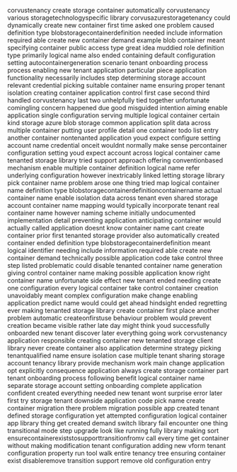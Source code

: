corvustenancy create storage container automatically corvustenancy various storagetechnologyspecific library corvusazurestoragetenancy could dynamically create new container first time asked one problem caused definition type blobstoragecontainerdefinition needed include information required able create new container demand example blob container meant specifying container public access type great idea muddied role definition type primarily logical name also ended containing default configuration setting autocontainergeneration scenario tenant onboarding process process enabling new tenant application particular piece application functionality necessarily includes step determining storage account relevant credential picking suitable container name ensuring proper tenant isolation creating container application control first case second third handled corvustenancy last two unhelpfully tied together unfortunate comingling concern happened due good misguided intention aiming enable application single configuration serving multiple logical container certain kind storage azure blob storage common application split data across multiple container putting user profile detail one container todo list entry another container nontenanted application youd expect configure setting account name credential onceit wouldnt normally make sense percontainer configuration setting youd expect account across logical container came tenanted storage library tried support approach offering conventionbased mechanism enable multiple container definition logical name refer underlying configuration however inextricably linked letting storage library pick container name problem arose one thing tried map logical container name definition type blobstoragecontainerdefinitioncontainername actual container name enable isolation data across tenant even shared storage account container name mapping would typically incorporate tenant real container name however naming scheme initially undocumented implementation detail preventing application anticipating container would actually called application doesnt know container name cant create container prior first tenanted storage provider also automatically created container ended definition type blobstoragecontainerdefinition meant logical identifier needing include information required able create new container demand technically possible application code take control three step listed problematic could disable tenanted container name generation giving control container name making possible application know right container name unfortunate side effect new tenant ended needing create one configuration every logical container take control container creation unavoidably meant complex configuration make change enabling application predict name would could get ahead hindsight ended regretting ever making tenanted storage library create container first place another problem automatic createonfirstuse behaviour problem would prevent creation became visible rather late day might think youd successfully onboarded new tenant discover later everything going work corvustenancy application responsible creating container new tenanted storage client library never create container also application determine strategy picking tenantqualified name ensure isolation case multiple tenant sharing storage account tenancy library provide mechanism work main change application opt explicitly consequence application always create storage container part tenant onboarding process following benefit logical container name separate storage account setting onboarding complete application confident created everything needed new tenant wont surprise error later first try storage tenant downside application code pick name create container migration there problem migration possible app created tenant defined storage configuration yet attempted configuration logical container app library thing get created demand switch library fail encounter one thing transitional mode step upgrade look like running fully library making sort ensurecontainerexiststosupporttransitionfromv call every time get container without making modification tenant configuration adding new vform tenant configuration property run tool walk entire tenancy tree ensuring container exist disableremove transition support remove old configuration entry